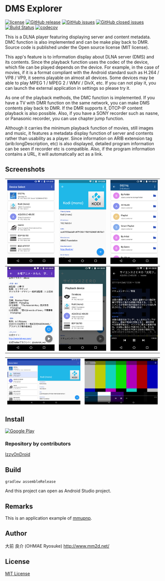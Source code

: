 # DMS Explorer
[![license](https://img.shields.io/github/license/ohmae/DmsExplorer.svg)](./LICENSE)
[![GitHub release](https://img.shields.io/github/release/ohmae/DmsExplorer.svg)](https://github.com/ohmae/DmsExplorer/releases)
[![GitHub issues](https://img.shields.io/github/issues/ohmae/DmsExplorer.svg)](https://github.com/ohmae/DmsExplorer/issues)
[![GitHub closed issues](https://img.shields.io/github/issues-closed/ohmae/DmsExplorer.svg)](https://github.com/ohmae/DmsExplorer/issues?q=is%3Aissue+is%3Aclosed)
[![Build Status](https://travis-ci.org/ohmae/DmsExplorer.svg?branch=develop)](https://travis-ci.org/ohmae/DmsExplorer)
[![codecov](https://codecov.io/gh/ohmae/DmsExplorer/branch/develop/graph/badge.svg)](https://codecov.io/gh/ohmae/DmsExplorer)

This is a DLNA player featuring displaying server and content metadata.
DMC function is also implemented and can be make play back to DMR.
Source code is published under the Open source license (MIT license).

This app's feature is to information display about DLNA server (DMS) and its contents.
Since the playback function uses the codec of the device, which file can be played depends on the device.
For example, in the case of movies,
if it is a format compliant with the Android standard such as H.264 / VP8 / VP9, it seems playable on almost all devices.
Some devices may be able to play MPEG 1 / MPEG 2 / WMV / DivX, etc.
If you can not play it, you can launch the external application in settings so please try it.

As one of the playback methods, the DMC function is implemented.
If you have a TV with DMR function on the same network, you can make DMS contents play back to DMR.
If the DMR supports it, DTCP-IP content playback is also possible.
Also, if you have a SONY recorder such as nasne, or Panasonic recorder, you can use chapter jump function.

Although it carries the minimum playback function of movies, still images and music,
it features a metadata display function of server and contents rather than usability as a player.
Since information on ARIB extension tag (arib:longDescription, etc) is also displayed,
detailed program information can be seen if recorder etc is compatible.
Also, if the program information contains a URL, it will automatically act as a link.

## Screenshots

|![](docs/img/1.png)|![](docs/img/2.png)|![](docs/img/3.png)|
|-|-|-|
|![](docs/img/4.png)|![](docs/img/5.png)|![](docs/img/6.png)|

|![](docs/img/7.png)|![](docs/img/8.png)|
|-|-|

## Install
<a href='https://play.google.com/store/apps/details?id=net.mm2d.dmsexplorer'><img alt='Google Play' src='https://play.google.com/intl/en_us/badges/images/generic/en_badge_web_generic.png' width="250"/></a>

### Repository by contributors
[IzzyOnDroid](https://apt.izzysoft.de/fdroid/index/apk/net.mm2d.dmsexplorer)

## Build
```
gradlew assembleRelease
```
And this project can open as Android Studio project.

## Remarks
This is an application example of [mmupnp](https://github.com/ohmae/mmupnp).

## Author
大前 良介 (OHMAE Ryosuke)
http://www.mm2d.net/

## License
[MIT License](./LICENSE)
